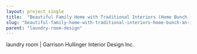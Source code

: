 ```yaml
---
layout: project_single
title:  "Beautiful Family Home with Traditional Interiors (Home Bunch - An Interior Design & Luxury Homes Blog)"
slug: "beautiful-family-home-with-traditional-interiors-home-bunch-an-interior-design-luxury-homes-blog"
parent: "laundry-room-design"
---
```

laundry room | Garrison Hullinger Interior Design Inc.